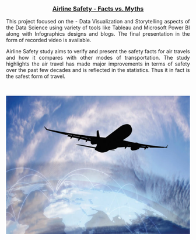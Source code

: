 <h3 align="center"> <a href="https://github.com/pchougule-ms/pchougule-ms/tree/main/Data%20Science%20Portfolio/Airline%20Safety"> Airline Safety - Facts vs. Myths </a></h3>

<p align="justify">This project focused on the - Data Visualization and Storytelling aspects of the Data Science using variety of tools like Tableau and Microsoft Power BI along with Infographics designs and blogs. The final presentation in the form of recorded video is available.</p>

<p align="justify">Airline Safety study aims to verify and present the safety facts for air travels and how it compares with other modes of transportation. The study highlights  the air travel has made major improvements in terms of safety over the past few decades and is reflected in the statistics. Thus it in fact is the safest form of travel.</p>
<br/>

<img src="images/AirSafety_flightsafety.org_resource_aviation-safety-network.jpg"/> <br/>
